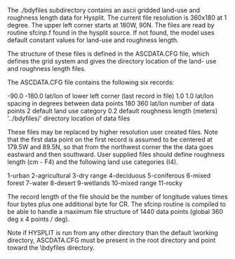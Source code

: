 The ./bdyfiles subdirectory contains an ascii gridded land-use and
roughness length data for Hysplit.  The current file resolution
is 360x180 at 1 degree.  The upper left corner starts at 180W, 90N.
The files are read by routine sfcinp.f found in the hysplit source.
If not found, the model uses default constant values for land-use and
roughness length.

The structure of these files is defined in the ASCDATA.CFG file, which
defines the grid system and gives the directory location of the land-
use and roughness length files.

The ASCDATA.CFG file contains the following six records:

-90.0	-180.0	lat/lon of lower left corner (last record in file)
1.0	1.0	lat/lon spacing in degrees between data points
180	360	lat/lon number of data points
2		default land use category
0.2		default roughness length (meters)
'../bdyfiles/'	directory location of data files

These files may be replaced by higher resolution user created files.
Note that the first data point on the first record is assumed to be
centered at 179.5W and 89.5N, so that from the northwest corner the
the data goes eastward and then southward. User supplied files should
define roughness length (cm - F4) and the following land use
categories (I4).

1-urban
2-agricultural
3-dry range
4-deciduous
5-coniferous
6-mixed forest
7-water
8-desert
9-wetlands
10-mixed range
11-rocky

The record length of the file should be the number of longitude values
times four bytes plus one additional byte for CR.  The sfcinp routine
is compiled to be able to handle a maximum file structure of 1440 data
points (global 360 deg x 4 points / deg).

Note if HYSPLIT is run from any other directory than the default
\working directory, ASCDATA.CFG must be present in the root directory
and point toward the \bdyfiles directory.
